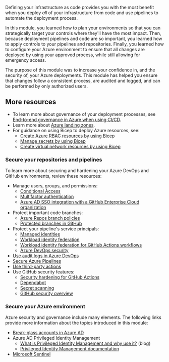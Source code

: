 Defining your infrastructure as code provides you with the most benefit when you deploy *all* of your infrastructure from code and use pipelines to automate the deployment process.

In this module, you learned how to plan your environments so that you can strategically target your controls where they'll have the most impact. Then, because deployment pipelines and code are so important, you learned how to apply controls to your pipelines and repositories. Finally, you learned how to configure your Azure environment to ensure that all changes are deployed by using your approved process, while still allowing for emergency access.

The purpose of this module was to increase your confidence in, and the security of, your Azure deployments. This module has helped you ensure that changes follow a consistent process, are audited and logged, and can be performed by only authorized users.

## More resources

- To learn more about governance of your deployment processes, see [End-to-end governance in Azure when using CI/CD](/azure/architecture/example-scenario/governance/end-to-end-governance-in-azure).
- Learn more about [Azure landing zones](/azure/cloud-adoption-framework/ready/landing-zone/).
- For guidance on using Bicep to deploy Azure resources, see:
  - [Create Azure RBAC resources by using Bicep](/azure/azure-resource-manager/bicep/scenarios-rbac)
  - [Manage secrets by using Bicep](/azure/azure-resource-manager/bicep/scenarios-secrets)
  - [Create virtual network resources by using Bicep](/azure/azure-resource-manager/bicep/scenarios-virtual-networks)

### Secure your repositories and pipelines

To learn more about securing and hardening your Azure DevOps and GitHub environments, review these resources:

- Manage users, groups, and permissions:
  - [Conditional Access](/azure/active-directory/conditional-access/overview)
  - [Multifactor authentication](/azure/active-directory/authentication/concept-mfa-howitworks)
  - [Azure AD SSO integration with a GitHub Enterprise Cloud organization](/azure/active-directory/saas-apps/github-tutorial)
- Protect important code branches:
  - [Azure Repos branch policies](/azure/devops/repos/git/branch-policies)
  - [Protected branches in GitHub](https://docs.github.com/repositories/configuring-branches-and-merges-in-your-repository/defining-the-mergeability-of-pull-requests/about-protected-branches)
- Protect your pipeline's service principals:
  - [Managed identities](/azure/active-directory/managed-identities-azure-resources/overview)
  - [Workload identity federation](/azure/active-directory/develop/workload-identity-federation)
  - [Workload identity federation for GitHub Actions workflows](/azure/developer/github/connect-from-azure#use-the-azure-login-action-with-openid-connect)
  - [Azure DevOps security](/azure/devops/organizations/security/quick-reference-index-security)
- [Use audit logs in Azure DevOps](/azure/devops/organizations/audit/azure-devops-auditing)
- [Secure Azure Pipelines](/azure/devops/pipelines/security/overview)
- [Use third-party actions](https://docs.github.com/actions/security-guides/security-hardening-for-github-actions#using-third-party-actions)
- Use GitHub security features:
  - [Security hardening for GitHub Actions](https://docs.github.com//actions/security-guides/security-hardening-for-github-actions)
  - [Dependabot](https://docs.github.com/code-security/dependabot/dependabot-version-updates/about-dependabot-version-updates)
  - [Secret scanning](https://docs.github.com/code-security/secret-scanning/about-secret-scanning)
  - [GitHub security overview](https://docs.github.com/code-security/security-overview/about-the-security-overview)

### Secure your Azure environment

Azure security and governance include many elements. The following links provide more information about the topics introduced in this module:

- [Break-glass accounts in Azure AD](/azure/active-directory/roles/security-emergency-access)
- Azure AD Privileged Identity Management
  - [What is Privileged Identity Management and why use it?](https://medium.com/@olafwrieden/what-is-privileged-identity-management-and-why-use-it-7f383b3b797a) (blog)
  - [Privileged Identity Management documentation](/azure/active-directory/privileged-identity-management/pim-configure)
- [Microsoft Sentinel](/azure/sentinel/overview)
